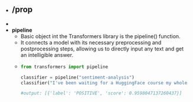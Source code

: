 - /prop
	-
-
- **pipeline**
	- Basic object int the Transformers library is the pipeline() function.
	- It connects a model with its necessary preprocessing and postprocessing steps, allowing us to directly input any text and get an intelligible answer.
	- ```python
	  from transformers import pipeline
	  
	  classifier = pipeline("sentiment-analysis")
	  classifier("I've been waiting for a HuggingFace course my whole life.")
	  
	  #output: [{'label': 'POSITIVE', 'score': 0.9598047137260437}]
	  ```